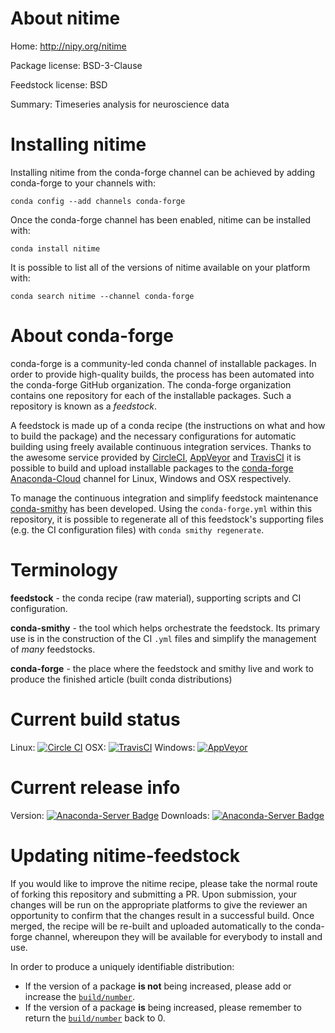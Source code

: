 About nitime
============

Home: http://nipy.org/nitime

Package license: BSD-3-Clause

Feedstock license: BSD

Summary: Timeseries analysis for neuroscience data



Installing nitime
=================

Installing nitime from the conda-forge channel can be achieved by adding conda-forge to your channels with:

```
conda config --add channels conda-forge
```

Once the conda-forge channel has been enabled, nitime can be installed with:

```
conda install nitime
```

It is possible to list all of the versions of nitime available on your platform with:

```
conda search nitime --channel conda-forge
```


About conda-forge
=================

conda-forge is a community-led conda channel of installable packages.
In order to provide high-quality builds, the process has been automated into the
conda-forge GitHub organization. The conda-forge organization contains one repository 
for each of the installable packages. Such a repository is known as a *feedstock*.

A feedstock is made up of a conda recipe (the instructions on what and how to build
the package) and the necessary configurations for automatic building using freely
available continuous integration services. Thanks to the awesome service provided by
[CircleCI](https://circleci.com/), [AppVeyor](http://www.appveyor.com/)
and [TravisCI](https://travis-ci.org/) it is possible to build and upload installable
packages to the [conda-forge](https://anaconda.org/conda-forge)
[Anaconda-Cloud](http://docs.anaconda.org/) channel for Linux, Windows and OSX respectively.

To manage the continuous integration and simplify feedstock maintenance
[conda-smithy](http://github.com/conda-forge/conda-smithy) has been developed.
Using the ``conda-forge.yml`` within this repository, it is possible to regenerate all of
this feedstock's supporting files (e.g. the CI configuration files) with ``conda smithy regenerate``.


Terminology
===========

**feedstock** - the conda recipe (raw material), supporting scripts and CI configuration.

**conda-smithy** - the tool which helps orchestrate the feedstock.
                   Its primary use is in the construction of the CI ``.yml`` files
                   and simplify the management of *many* feedstocks.

**conda-forge** - the place where the feedstock and smithy live and work to
                  produce the finished article (built conda distributions)

Current build status
====================
Linux: [![Circle CI](https://circleci.com/gh/conda-forge/nitime-feedstock.svg?style=svg)](https://circleci.com/gh/conda-forge/nitime-feedstock)
OSX: [![TravisCI](https://travis-ci.org/conda-forge/nitime-feedstock.svg?branch=master)](https://travis-ci.org/conda-forge/nitime-feedstock) 
Windows: [![AppVeyor](https://ci.appveyor.com/api/projects/status/github/conda-forge/nitime-feedstock?svg=True)](https://ci.appveyor.com/project/conda-forge/nitime-feedstock/branch/master)

Current release info
====================
Version: [![Anaconda-Server Badge](https://anaconda.org/conda-forge/nitime/badges/version.svg)](https://anaconda.org/conda-forge/nitime)
Downloads: [![Anaconda-Server Badge](https://anaconda.org/conda-forge/nitime/badges/downloads.svg)](https://anaconda.org/conda-forge/nitime)


Updating nitime-feedstock
=========================

If you would like to improve the nitime recipe, please take the normal
route of forking this repository and submitting a PR. Upon submission, your changes will
be run on the appropriate platforms to give the reviewer an opportunity to confirm that the
changes result in a successful build. Once merged, the recipe will be re-built and uploaded
automatically to the conda-forge channel, whereupon they will be available for everybody to
install and use.

In order to produce a uniquely identifiable distribution:
 * If the version of a package **is not** being increased, please add or increase
   the [``build/number``](http://conda.pydata.org/docs/building/meta-yaml.html#build-number-and-string). 
 * If the version of a package **is** being increased, please remember to return
   the [``build/number``](http://conda.pydata.org/docs/building/meta-yaml.html#build-number-and-string)
   back to 0.
